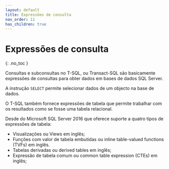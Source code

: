 ```yaml
---
layout: default
title: Expressões de consulta
nav_order: 11
has_children: true
---
```



# Expressões de consulta
{: .no_toc }

Consultas e subconsultas no T-SQL, ou Transact-SQL são basicamente expressões de consultas para obter dados em bases de dados SQL Server.

A instrução `SELECT` permite selecionar dados de um objecto na base de dados.

O T-SQL também fornece expressões de tabela que permite trabalhar com os resultados como se fosse uma tabela relacional.

Desde do Microsoft SQL Server 2016 que oferece suporte a quatro tipos de expressões de tabela:
- Visualizações ou Views em inglês;
- Funções com valor de tabela embutidas ou inline table-valued functions (TVFs) em inglês.
- Tabelas derivadas ou derived tables em inglês;
- Expressão de tabela comum ou common table expression (CTEs) em inglês;


<br>



